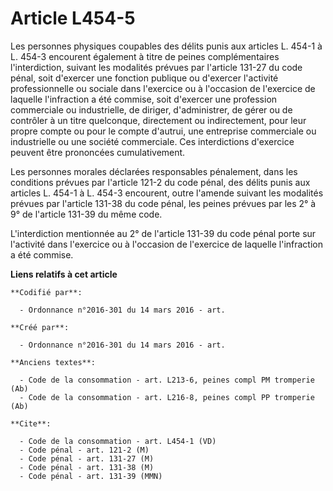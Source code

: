 # Article L454-5

Les personnes physiques coupables des délits punis aux articles L. 454-1 à L. 454-3 encourent également à titre de peines
complémentaires l'interdiction, suivant les modalités prévues par l'article 131-27 du code pénal, soit d'exercer une fonction
publique ou d'exercer l'activité professionnelle ou sociale dans l'exercice ou à l'occasion de l'exercice de laquelle
l'infraction a été commise, soit d'exercer une profession commerciale ou industrielle, de diriger, d'administrer, de gérer ou
de contrôler à un titre quelconque, directement ou indirectement, pour leur propre compte ou pour le compte d'autrui, une
entreprise commerciale ou industrielle ou une société commerciale. Ces interdictions d'exercice peuvent être prononcées
cumulativement. 

Les personnes morales déclarées responsables pénalement, dans les conditions prévues par l'article 121-2 du code pénal, des
délits punis aux articles L. 454-1 à L. 454-3 encourent, outre l'amende suivant les modalités prévues par l'article 131-38 du
code pénal, les peines prévues par les 2° à 9° de l'article 131-39 du même code. 

L'interdiction mentionnée au 2° de l'article 131-39 du code pénal porte sur l'activité dans l'exercice ou à l'occasion de
l'exercice de laquelle l'infraction a été commise.

**Liens relatifs à cet article**

	**Codifié par**:

	  - Ordonnance n°2016-301 du 14 mars 2016 - art.

	**Créé par**:

	  - Ordonnance n°2016-301 du 14 mars 2016 - art.

	**Anciens textes**:

	  - Code de la consommation - art. L213-6, peines compl PM tromperie (Ab)
	  - Code de la consommation - art. L216-8, peines compl PP tromperie (Ab)

	**Cite**:

	  - Code de la consommation - art. L454-1 (VD)
	  - Code pénal - art. 121-2 (M)
	  - Code pénal - art. 131-27 (M)
	  - Code pénal - art. 131-38 (M)
	  - Code pénal - art. 131-39 (MMN)
